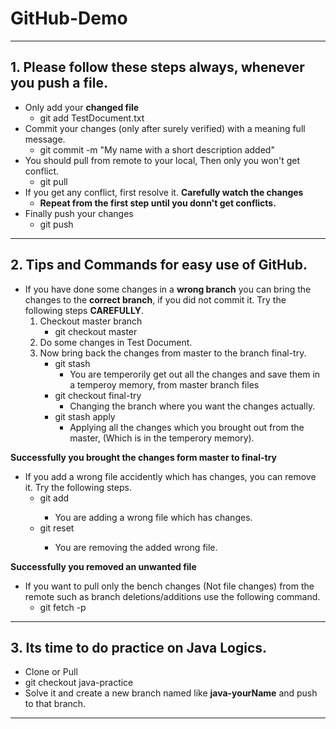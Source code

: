 # GitHub-Demo
---
## 1. Please follow these steps **always**, whenever you push a file.
- Only add your **changed file**
  - git add TestDocument.txt
- Commit your changes (only after surely verified) with a meaning full message. 
  - git commit -m "My name with a short description added"
- You should pull from remote to your local, Then only you won't get conflict.
  - git pull
- If you get any conflict, first resolve it. **Carefully watch the changes**
  - **Repeat from the first step until you donn't get conflicts.**
- Finally push your changes
  - git push
  
---

## 2. Tips and Commands for easy use of GitHub.
- If you have done some changes in a **wrong branch** you can bring the changes to the **correct branch**, if you did not commit it. Try the following steps **CAREFULLY**.
  1. Checkout master branch
      - git checkout master
  2. Do some changes in Test Document.
  3. Now bring back the changes from master to the branch final-try.
      - git stash
        - You are temperorily get out all the changes and save them in a temperoy memory, from master branch files
      - git checkout final-try
        - Changing the branch where you want the changes actually.
      - git stash apply
        - Applying all the changes which you brought out from the master, (Which is in the temperory memory).
        
 **Successfully you brought the changes form master to final-try** 
 
 
 
 - If you add a wrong file accidently which has changes, you can remove it. Try the following steps.
    - git add <Changed wrong file name>
      - You are adding a wrong file which has changes.
    - git reset <Changed wrong file name>
      - You are removing the added wrong file.
  
 **Successfully you removed an unwanted file**
 
 
 
  - If you want to pull only the bench changes (Not file changes) from the remote such as branch deletions/additions use the following command.
    - git fetch -p
 ---

## 3. Its time to do practice on Java Logics.
- Clone or Pull
- git checkout java-practice
- Solve it and create a new branch named like **java-yourName** and push to that branch.
---
